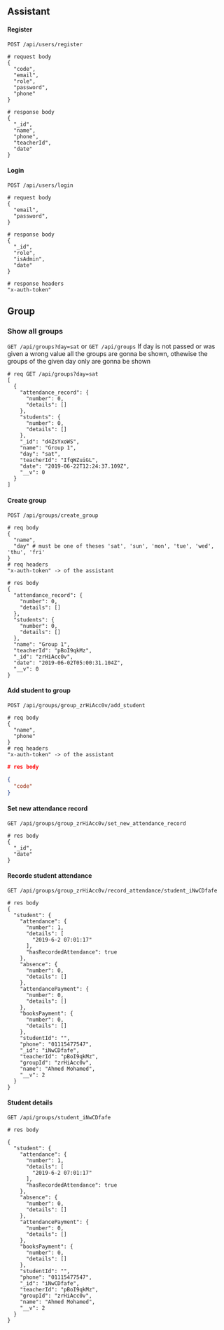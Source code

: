 ## Assistant

#### Register

`POST /api/users/register`

```
# request body
{
  "code",
  "email",
  "role",
  "password",
  "phone"
}
```

```
# response body
{
  "_id",
  "name",
  "phone",
  "teacherId",
  "date"
}
```

#### Login

`POST /api/users/login`

```
# request body
{
  "email",
  "password",
}
```

```
# response body
{
  "_id",
  "role",
  "isAdmin",
  "date"
}

# response headers
"x-auth-token"
```

## Group

### Show all groups

`GET /api/groups?day=sat` or `GET /api/groups`
If day is not passed or was given a wrong value all the groups are gonna be shown, othewise the groups
of the given day only are gonna be shown

```
# req GET /api/groups?day=sat
[
  {
    "attendance_record": {
      "number": 0,
      "details": []
    },
    "students": {
      "number": 0,
      "details": []
    },
    "_id": "d4ZsYxoWS",
    "name": "Group 1",
    "day": "sat",
    "teacherId": "IfqWZuiGL",
    "date": "2019-06-22T12:24:37.109Z",
    "__v": 0
  }
]
```

#### Create group

`POST /api/groups/create_group`

```
# req body
{
  "name",
  "day" # must be one of theses 'sat', 'sun', 'mon', 'tue', 'wed', 'thu', 'fri'
}
# req headers
"x-auth-token" -> of the assistant
```

```
# res body
{
  "attendance_record": {
    "number": 0,
    "details": []
  },
  "students": {
    "number": 0,
    "details": []
  },
  "name": "Group 1",
  "teacherId": "pBoI9qkMz",
  "_id": "zrHiAcc0v",
  "date": "2019-06-02T05:00:31.104Z",
  "__v": 0
}
```

#### Add student to group

`POST /api/groups/group_zrHiAcc0v/add_student`

```
# req body
{
  "name",
  "phone"
}
# req headers
"x-auth-token" -> of the assistant
```

```json
# res body

{
  "code"
}
```

#### Set new attendance record

`GET /api/groups/group_zrHiAcc0v/set_new_attendance_record`

```
# res body
{
  "_id",
  "date"
}
```

#### Recorde student attendance

`GET /api/groups/group_zrHiAcc0v/record_attendance/student_iNwCDfafe`

```
# res body
{
  "student": {
    "attendance": {
      "number": 1,
      "details": [
        "2019-6-2 07:01:17"
      ],
      "hasRecordedAttendance": true
    },
    "absence": {
      "number": 0,
      "details": []
    },
    "attendancePayment": {
      "number": 0,
      "details": []
    },
    "booksPayment": {
      "number": 0,
      "details": []
    },
    "studentId": "",
    "phone": "01115477547",
    "_id": "iNwCDfafe",
    "teacherId": "pBoI9qkMz",
    "groupId": "zrHiAcc0v",
    "name": "Ahmed Mohamed",
    "__v": 2
  }
}
```

#### Student details

`GET /api/groups/student_iNwCDfafe`

```
# res body

{
  "student": {
    "attendance": {
      "number": 1,
      "details": [
        "2019-6-2 07:01:17"
      ],
      "hasRecordedAttendance": true
    },
    "absence": {
      "number": 0,
      "details": []
    },
    "attendancePayment": {
      "number": 0,
      "details": []
    },
    "booksPayment": {
      "number": 0,
      "details": []
    },
    "studentId": "",
    "phone": "01115477547",
    "_id": "iNwCDfafe",
    "teacherId": "pBoI9qkMz",
    "groupId": "zrHiAcc0v",
    "name": "Ahmed Mohamed",
    "__v": 2
  }
}
```
